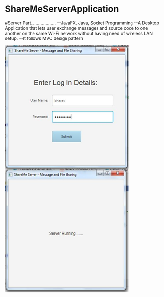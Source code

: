 # ShareMeServerApplication
#Server Part....................
--JavaFX, Java, Socket Programming
--A Desktop Application that lets user exchange messages and
source code to one another on the same Wi-Fi network without
having need of wireless LAN setup.
--It follows MVC design pattern


<a href="https://github.com/bharatkathuria/ShareMeServerApplication/blob/master/Screenshots/loginServer.JPG?raw=true"><img src="https://github.com/bharatkathuria/ShareMeServerApplication/blob/master/Screenshots/loginServer.JPG?raw=true" align="left" height="400" width="400" ></a>
<a href="https://github.com/bharatkathuria/ShareMeServerApplication/blob/master/Screenshots/serverstatus.JPG?raw=true"><img src="https://github.com/bharatkathuria/ShareMeServerApplication/blob/master/Screenshots/serverstatus.JPG?raw=true" align="left" height="400" width="400" ></a>

